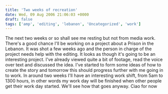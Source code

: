 ```yaml
---
title: 'Two weeks of recreation'
date: Wed, 09 Aug 2006 21:06:03 +0000
draft: false
tags: ['amp', 'editing', 'lebanon', 'Uncategorized', 'work']
---
```


The next two weeks or so shall see me resting but not from media work. There's a good chance I'll be working on a project about a Prison in the Lebanon. It was shot a few weeks ago and the person in charge of the project needs help with the editing. It looks as though it's going to be an interesting project. I've already viewed quite a bit of footage, read the voice over text and discussed the idea. I've started to form some ideas of how to create the story and tomorrow this should progress further with me going in to work. In around two weeks I'll have an interesting work shift, from 5am to 1300 hours, in other words my work day will be finished when other people get their work day started. We'll see how that goes anyway. Ciao for now